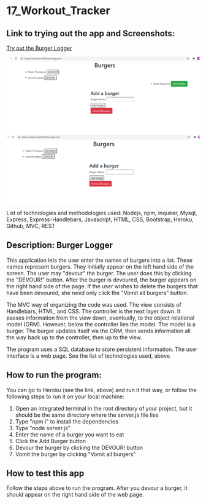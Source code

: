 # 17_Workout_Tracker

## Link to trying out the app and Screenshots:
[Try out the Burger Logger](https://intense-wildwood-42940.herokuapp.com/)

![Before Burger Being Vomited](https://github.com/MarioThompson0010/13_Burger_Logger/blob/main/screenshots/screenshot1.PNG)
![After Burger Being Vomited](https://github.com/MarioThompson0010/13_Burger_Logger/blob/main/screenshots/afterBeingDevoured.PNG)

List of technologies and methodologies used: Nodejs, npm, inquirer, Mysql, Express, Express-Handlebars, Javascript,    HTML, CSS, Bootstrap, Heroku, Github, MVC, REST

## Description: Burger Logger

This application lets the user enter the names of burgers into a list.  These names represent burgers.  They initially appear on the left hand side of the screen.  The user may "devour" the burger.  The user does this by clicking the "DEVOUR!" button.  After the burger is devoured, the burger appears on the right hand side of the page. If the user wishes to delete the burgers that have been devoured, she need only click the "Vomit all burgers" button.

The MVC way of organizing the code was used.  The view consists of Handlebars, HTML, and CSS.  The controller is the next layer down.  It passes information from the view down, eventually, to the object relational model (ORM). However, below the controller lies the model.  The model is a burger.  The burger updates itself via the ORM, then sends information all the way back up to the controller, then up to the view.

The program uses a SQL database to store persistent information.  The user interface is a web page.  See the list of technologies used, above.

## How to run the program:

You can go to Heroku (see the link, above) and run it that way, or follow the following steps to run it on your local machine:

1) Open an integrated terminal in the root directory of your project, but it should be the same directory where the
    server.js file lies
2) Type "npm i" to install the dependencies
3) Type "node server.js"
4) Enter the name of a burger you want to eat
5) Click the Add Burger button
6) Devour the burger by clicking the DEVOUR! button
7) Vomit the burger by clicking "Vomit all burgers"

## How to test this app

Follow the steps above to run the program.  After you devour a burger, it should appear on the right hand side of the web page.

